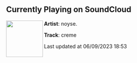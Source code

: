 ## Currently Playing on SoundCloud

[<img align="left" width="100" src="https://i1.sndcdn.com/artworks-hsRfu1EDGgGLWVks-ZPZJHw-t500x500.jpg">](https://soundcloud.com/prodnoyse/cremee)

**Artist**: noyse. 

**Track**: creme

Last updated at 06/09/2023 18:53
